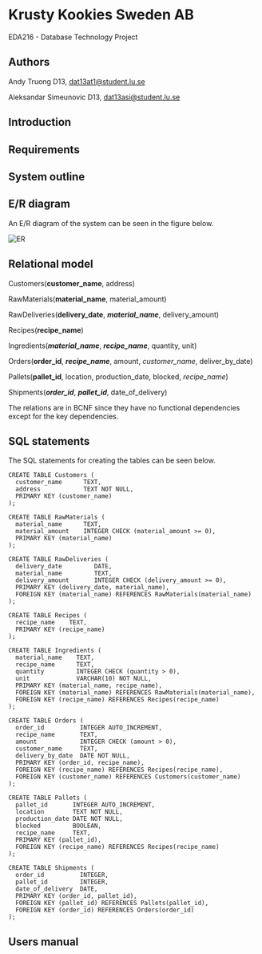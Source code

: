 # Krusty Kookies Sweden AB
EDA216 - Database Technology Project

## Authors
Andy Truong D13, dat13at1@student.lu.se

Aleksandar Simeunovic D13, dat13asi@student.lu.se

## Introduction

## Requirements

## System outline

## E/R diagram
An E/R diagram of the system can be seen in the figure below.

![ER](ER.png)

## Relational model
Customers(<strong>customer_name</strong>, address)

RawMaterials(<strong>material_name</strong>, material_amount)

RawDeliveries(<strong>delivery_date</strong>, <strong><em>material_name</em></strong>, delivery_amount)

Recipes(<strong>recipe_name</strong>)

Ingredients(<strong><em>material_name</em></strong>, <strong><em>recipe_name</em></strong>, quantity, unit)

Orders(<strong>order_id</strong>, <strong><em>recipe_name</em></strong>, amount, <em>customer_name</em>, deliver_by_date)

Pallets(<strong>pallet_id</strong>, location, production_date, blocked, <em>recipe_name</em>)

Shipments(<strong><em>order_id</em></strong>, <strong><em>pallet_id</em></strong>, date_of_delivery)

The relations are in BCNF since they have no functional dependencies except for the key dependencies.

## SQL statements
The SQL statements for creating the tables can be seen below.

```
CREATE TABLE Customers (
  customer_name      TEXT,
  address            TEXT NOT NULL,
  PRIMARY KEY (customer_name)
);

CREATE TABLE RawMaterials (
  material_name      TEXT,
  material_amount    INTEGER CHECK (material_amount >= 0),
  PRIMARY KEY (material_name)
);

CREATE TABLE RawDeliveries (
  delivery_date         DATE,
  material_name         TEXT,
  delivery_amount       INTEGER CHECK (delivery_amount >= 0),
  PRIMARY KEY (delivery_date, material_name),
  FOREIGN KEY (material_name) REFERENCES RawMaterials(material_name)
);

CREATE TABLE Recipes (
  recipe_name    TEXT,
  PRIMARY KEY (recipe_name)
);

CREATE TABLE Ingredients (
  material_name    TEXT,
  recipe_name      TEXT,
  quantity         INTEGER CHECK (quantity > 0),
  unit             VARCHAR(10) NOT NULL,
  PRIMARY KEY (material_name, recipe_name),
  FOREIGN KEY (material_name) REFERENCES RawMaterials(material_name),
  FOREIGN KEY (recipe_name) REFERENCES Recipes(recipe_name)
);

CREATE TABLE Orders (
  order_id          INTEGER AUTO_INCREMENT,
  recipe_name       TEXT,
  amount            INTEGER CHECK (amount > 0),
  customer_name     TEXT,
  delivery_by_date  DATE NOT NULL,
  PRIMARY KEY (order_id, recipe_name),
  FOREIGN KEY (recipe_name) REFERENCES Recipes(recipe_name),
  FOREIGN KEY (customer_name) REFERENCES Customers(customer_name)
);

CREATE TABLE Pallets (
  pallet_id       INTEGER AUTO_INCREMENT,
  location        TEXT NOT NULL,
  production_date DATE NOT NULL,
  blocked         BOOLEAN,
  recipe_name     TEXT,
  PRIMARY KEY (pallet_id),
  FOREIGN KEY (recipe_name) REFERENCES Recipes(recipe_name)
);

CREATE TABLE Shipments (
  order_id          INTEGER,
  pallet_id         INTEGER,
  date_of_delivery  DATE,
  PRIMARY KEY (order_id, pallet_id),
  FOREIGN KEY (pallet_id) REFERENCES Pallets(pallet_id),
  FOREIGN KEY (order_id) REFERENCES Orders(order_id)
);
```

## Users manual
